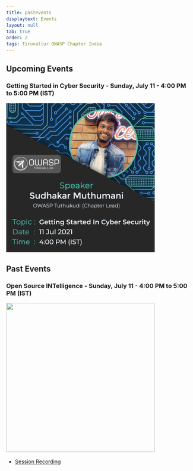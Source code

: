 ```yaml
---
title: pastevents
displaytext: Events
layout: null
tab: true
order: 2
tags: Tiruvallur OWASP Chapter India
---
```


## Upcoming Events

### Getting Started in Cyber Security - Sunday, July 11 - 4:00 PM to 5:00 PM (IST)

<img src="assets/images/getting_started_in_cyber_security.jpg" width="400" height="400">

## Past Events

### Open Source INTelligence - Sunday, July 11 - 4:00 PM to 5:00 PM (IST)

<img src="assets/images/osint.jpg" width="400" height="400">

- [Session Recording](https://www.youtube.com/watch?v=jNU10hydtWY)

